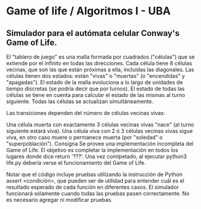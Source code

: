 # Game of life / Algoritmos I - UBA

## Simulador para el autómata celular Conway's Game of Life.

El "tablero de juego" es una malla formada por cuadrados ("células") que se extiende por el infinito en todas las direcciones.
Cada célula tiene 8 células vecinas, que son las que están próximas a ella, incluidas las diagonales. Las células tienen dos 
estados: están "vivas" o "muertas" (o "encendidas" y "apagadas"). El estado de la malla evoluciona a lo largo de unidades de 
tiempo discretas (se podría decir que por turnos). El estado de todas las células se tiene en cuenta para calcular el estado 
de las mismas al turno siguiente. Todas las células se actualizan simultáneamente.

Las transiciones dependen del número de células vecinas vivas:

Una célula muerta con exactamente 3 células vecinas vivas "nace" (al turno siguiente estará viva).
Una célula viva con 2 ó 3 células vecinas vivas sigue viva, en otro caso muere o permanece muerta (por "soledad" o 
"superpoblación").
Consigna
Se provee una implementación incompleta del Game of Life. El objetivo es completar la implementación en todos los lugares 
donde dice return '???'. Una vez comlpetado, al ejecutar python3 life.py debería verse el funcionamiento del Game of Life.

Notar que el código incluye pruebas utilizando la instrucción de Python assert <condición>, que pueden ser de utilidad para 
entender cuál es el resultado esperado de cada función en diferentes casos. El simulador funcionará sólamente cuando todas 
las pruebas pasen correctamente. No es necesario agregar ni modificar pruebas.
